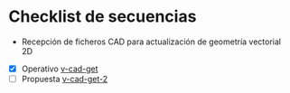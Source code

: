 # Checklist de secuencias
  
  
- Recepción de ficheros CAD para actualización de geometría vectorial 2D
 - [x] Operativo [v-cad-get](v-cad-get.md)
 - [ ] Propuesta [v-cad-get-2](v-cad-get-2.md)